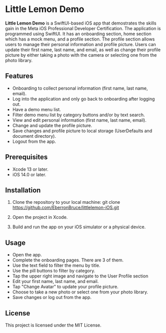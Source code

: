 # Little Lemon Demo

**Little Lemon Demo** is a SwiftUI-based iOS app that demostrates the skills gain in the Meta iOS Professional Developer Certification. The application is programmed using SwiftUI. It has an onboarding section, home section which has a mock menu, and a profile section. The profile section allows users to manage their personal information and profile picture. Users can update their first name, last name, and email, as well as change their profile picture by either taking a photo with the camera or selecting one from the photo library.

## Features
- Onboarding to collect personal information (first name, last name, email). 
- Log into the application and only go back to onboarding after logging out.
- Have a demo menu list. 
- Filter demo menu list by category buttons and/or by text search.
- View and edit personal information (first name, last name, email).
- Change and update the profile picture.
- Save changes and profile picture to local storage (UserDefaults and document directory).
- Logout from the app.

## Prerequisites

- Xcode 13 or later.
- iOS 14.0 or later.

## Installation

1. Clone the repository to your local machine:
git clone https://github.com/EberronBruce/littlelemon-iOS.git

2. Open the project in Xcode.

3. Build and run the app on your iOS simulator or a physical device.

## Usage

- Open the app.
- Complete the onboarding pages. There are 3 of them.
- Use the text field to filter the menu by title.
- Use the pill buttons to filter by category.
- Tap the upper right image and navigate to the User Profile section
- Edit your first name, last name, and email.
- Tap "Change Avatar" to update your profile picture.
- Choose to take a new photo or select one from your photo library.
- Save changes or log out from the app.

## License

This project is licensed under the MIT License.
